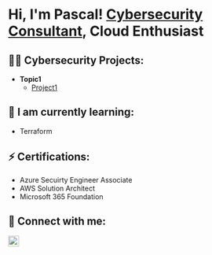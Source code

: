 <h1>Hi, I'm Pascal! <a href="https://github.com/P22W">Cybersecurity Consultant</a>, Cloud Enthusiast</h1>

<h2>👨‍💻 Cybersecurity Projects:</h2>

- <b>Topic1</b>
  - [Project1](https://github.com/P22W)

<h2>🌱 I am currently learning:</h2>

- Terraform

<h2>⚡ Certifications:</h2>

- Azure Secuirty Engineer Associate
- AWS Solution Architect
- Microsoft 365 Foundation


<h2> 🤳 Connect with me:</h2>

[<img align="left" alt="Pascal Wachter | LinkedIn" width="22px" src="https://cdn.jsdelivr.net/npm/simple-icons@v3/icons/linkedin.svg" />][linkedin]

[linkedin]: https://linkedin.com/in/pascal-wachter-01b5a1147

<!--


Here are some ideas to get you started:

- 🔭 I’m currently working on ...
- 🌱 I’m currently learning ...
- 👯 I’m looking to collaborate on ...
- 🤔 I’m looking for help with ...
- 💬 Ask me about ...
- 📫 How to reach me: ...
- 😄 Pronouns: ...
- ⚡ Fun fact: ...
-->
